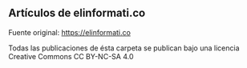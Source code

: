 ## Artículos de elinformati.co

Fuente original: https://elinformati.co

Todas las publicaciones de ésta carpeta se publican bajo una licencia Creative Commons CC BY-NC-SA 4.0